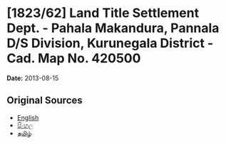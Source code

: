 # [1823/62] Land Title Settlement Dept. - Pahala Makandura, Pannala D/S Division, Kurunegala District - Cad. Map No. 420500

**Date:** 2013-08-15

## Original Sources

- [English](https://documents.gov.lk/view/extra-gazettes/2013/8/1823-62_E.pdf)
- [සිංහල](https://documents.gov.lk/view/extra-gazettes/2013/8/1823-62_S.pdf)
- [தமிழ்](https://documents.gov.lk/view/extra-gazettes/2013/8/1823-62_T.pdf)

